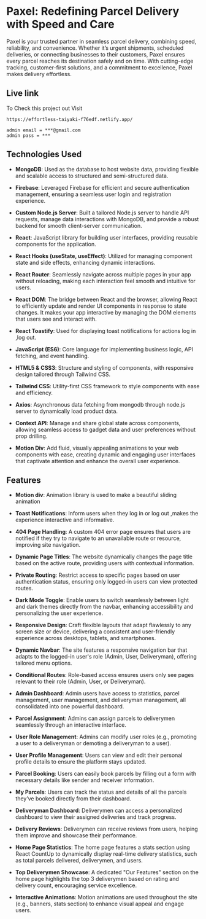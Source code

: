 # Paxel: Redefining Parcel Delivery with Speed and Care  
Paxel is your trusted partner in seamless parcel delivery, combining speed, reliability, and convenience. Whether it’s urgent shipments, scheduled deliveries, or connecting businesses to their customers, Paxel ensures every parcel reaches its destination safely and on time. With cutting-edge tracking, customer-first solutions, and a commitment to excellence, Paxel makes delivery effortless.
## Live link

To Check this project out Visit

```http
https://effortless-taiyaki-f76edf.netlify.app/
```
```http
admin email = ***@gmail.com
admin pass = ***
```
## Technologies Used

- **MongoDB**: Used as the database to host website data, providing flexible and scalable access to structured and semi-structured data.

- **Firebase**: Leveraged Firebase for efficient and secure authentication management, ensuring a seamless user login and registration experience.


- **Custom Node.js Server**: Built a tailored Node.js server to handle API requests, manage data interactions with MongoDB, and provide a robust backend for smooth client-server communication.

- **React**: JavaScript library for building user interfaces, providing reusable components for the application.

- **React Hooks (useState, useEffect)**: Utilized for managing component state and side effects, enhancing dynamic interactions.

- **React Router**: Seamlessly navigate across multiple pages in your app without reloading, making each interaction feel smooth and intuitive for users.

- **React DOM**: The bridge between React and the browser, allowing React to efficiently update and render UI components in response to state changes. It makes your app interactive by managing the DOM elements that users see and interact with.

- **React Toastify**: Used for displaying toast notifications for actions log in ,log out.

- **JavaScript (ES6)**: Core language for implementing business logic, API fetching, and event handling.

- **HTML5 & CSS3**: Structure and styling of components, with responsive design tailored through Tailwind CSS.

- **Tailwind CSS**: Utility-first CSS framework to style components with ease and efficiency.


- **Axios**: Asynchronous data fetching from mongodb through node.js server to dynamically load product data.

- **Context API**: Manage and share global state across components, allowing seamless access to gadget data and user preferences without prop drilling.


- **Motion Div**: Add fluid, visually appealing animations to your web components with ease, creating dynamic and engaging user interfaces that captivate attention and enhance the overall user experience.



## Features

- **Motion div**: Animation library is used to make a beautiful sliding animation 

- **Toast Notifications**: Inform users when they log in or log out ,makes the experience interactive and informative.


- **404 Page Handling**: A custom 404 error page ensures that users are notified if they try to navigate to an unavailable route or resource, improving site navigation.

- **Dynamic Page Titles**: The website dynamically changes the page title based on the active route, providing users with contextual information.

- **Private Routing**: Restrict access to specific pages based on user authentication status, ensuring only logged-in users can view protected routes.

- **Dark Mode Toggle**: Enable users to switch seamlessly between light and dark themes directly from the navbar, enhancing accessibility and personalizing the user experience.
 
- **Responsive Design**: Craft flexible layouts that adapt flawlessly to any screen size or device, delivering a consistent and user-friendly experience across desktops, tablets, and smartphones.

- **Dynamic Navbar**: The site features a responsive navigation bar that adapts to the logged-in user's role (Admin, User, Deliveryman), offering tailored menu options.  

- **Conditional Routes**: Role-based access ensures users only see pages relevant to their role (Admin, User, or Deliveryman).  

- **Admin Dashboard**: Admin users have access to statistics, parcel management, user management, and deliveryman management, all consolidated into one powerful dashboard.  

- **Parcel Assignment**: Admins can assign parcels to deliverymen seamlessly through an interactive interface.  

- **User Role Management**: Admins can modify user roles (e.g., promoting a user to a deliveryman or demoting a deliveryman to a user).  

- **User Profile Management**: Users can view and edit their personal profile details to ensure the platform stays updated.  

- **Parcel Booking**: Users can easily book parcels by filling out a form with necessary details like sender and receiver information.  

- **My Parcels**: Users can track the status and details of all the parcels they’ve booked directly from their dashboard.  

- **Deliveryman Dashboard**: Deliverymen can access a personalized dashboard to view their assigned deliveries and track progress.  

- **Delivery Reviews**: Deliverymen can receive reviews from users, helping them improve and showcase their performance.  

- **Home Page Statistics**: The home page features a stats section using React CountUp to dynamically display real-time delivery statistics, such as total parcels delivered, deliverymen, and users.  

- **Top Deliverymen Showcase**: A dedicated "Our Features" section on the home page highlights the top 3 deliverymen based on rating and delivery count, encouraging service excellence.  

- **Interactive Animations**: Motion animations are used throughout the site (e.g., banners, stats section) to enhance visual appeal and engage users.  


